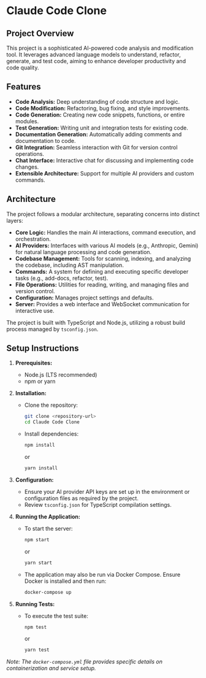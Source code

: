 # Claude Code Clone

## Project Overview

This project is a sophisticated AI-powered code analysis and modification tool. It leverages advanced language models to understand, refactor, generate, and test code, aiming to enhance developer productivity and code quality.

## Features

*   **Code Analysis:** Deep understanding of code structure and logic.
*   **Code Modification:** Refactoring, bug fixing, and style improvements.
*   **Code Generation:** Creating new code snippets, functions, or entire modules.
*   **Test Generation:** Writing unit and integration tests for existing code.
*   **Documentation Generation:** Automatically adding comments and documentation to code.
*   **Git Integration:** Seamless interaction with Git for version control operations.
*   **Chat Interface:** Interactive chat for discussing and implementing code changes.
*   **Extensible Architecture:** Support for multiple AI providers and custom commands.

## Architecture

The project follows a modular architecture, separating concerns into distinct layers:

*   **Core Logic:** Handles the main AI interactions, command execution, and orchestration.
*   **AI Providers:** Interfaces with various AI models (e.g., Anthropic, Gemini) for natural language processing and code generation.
*   **Codebase Management:** Tools for scanning, indexing, and analyzing the codebase, including AST manipulation.
*   **Commands:** A system for defining and executing specific developer tasks (e.g., add-docs, refactor, test).
*   **File Operations:** Utilities for reading, writing, and managing files and version control.
*   **Configuration:** Manages project settings and defaults.
*   **Server:** Provides a web interface and WebSocket communication for interactive use.

The project is built with TypeScript and Node.js, utilizing a robust build process managed by `tsconfig.json`.

## Setup Instructions

1.  **Prerequisites:**
    *   Node.js (LTS recommended)
    *   npm or yarn

2.  **Installation:**
    *   Clone the repository:
        ```bash
        git clone <repository-url>
        cd Claude Code Clone
        ```
    *   Install dependencies:
        ```bash
        npm install
        ```
        or
        ```bash
        yarn install
        ```

3.  **Configuration:**
    *   Ensure your AI provider API keys are set up in the environment or configuration files as required by the project.
    *   Review `tsconfig.json` for TypeScript compilation settings.

4.  **Running the Application:**
    *   To start the server:
        ```bash
        npm start
        ```
        or
        ```bash
        yarn start
        ```
    *   The application may also be run via Docker Compose. Ensure Docker is installed and then run:
        ```bash
        docker-compose up
        ```

5.  **Running Tests:**
    *   To execute the test suite:
        ```bash
        npm test
        ```
        or
        ```bash
        yarn test
        ```

*Note: The `docker-compose.yml` file provides specific details on containerization and service setup.*